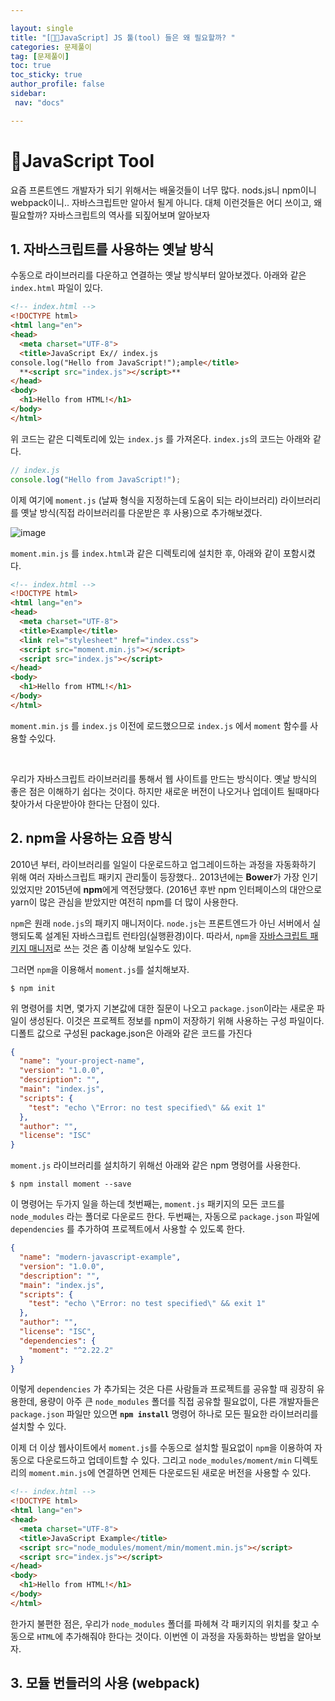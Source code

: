 ```yaml
---

layout: single
title: "[JavaScript] JS 툴(tool) 들은 왜 필요할까? "
categories: 문제풀이
tag: [문제풀이]
toc: true
toc_sticky: true
author_profile: false
sidebar:
 nav: "docs"

---
```


# JavaScript Tool

요즘 프론트엔드 개발자가 되기 위해서는 배울것들이 너무 많다. nods.js니 npm이니 webpack이니.. 자바스크립트만 알아서 될게 아니다. 대체 이런것들은 어디 쓰이고, 왜 필요할까? 자바스크립트의 역사를 되짚어보며 알아보자

## 1. 자바스크립트를 사용하는 옛날 방식

수동으로 라이브러리를 다운하고 연결하는 옛날 방식부터 알아보겠다. 아래와 같은 `index.html` 파일이 있다.

```html
<!-- index.html -->  
<!DOCTYPE html>  
<html lang="en">  
<head>  
  <meta charset="UTF-8">  
  <title>JavaScript Ex// index.js  
console.log("Hello from JavaScript!");ample</title>  
  **<script src="index.js"></script>**  
</head>  
<body>  
  <h1>Hello from HTML!</h1>  
</body>  
</html>
```

위 코드는 같은 디렉토리에 있는 `index.js` 를 가져온다. `index.js`의 코드는 아래와 같다.

```js
// index.js  
console.log("Hello from JavaScript!");
```

이제 여기에 `moment.js` (날짜 형식을 지정하는데 도움이 되는 라이브러리) 라이브러리를 옛날 방식(직접 라이브러리를 다운받은 후 사용)으로 추가해보겠다. 

![image](https://user-images.githubusercontent.com/83194164/227720689-8b3bd45e-34bb-44a0-917a-c5377337972b.png)

 `moment.min.js` 를 `index.html`과 같은 디렉토리에 설치한 후, 아래와 같이 포함시켰다.

```html
<!-- index.html -->  
<!DOCTYPE html>  
<html lang="en">  
<head>  
  <meta charset="UTF-8">  
  <title>Example</title>  
  <link rel="stylesheet" href="index.css">  
  <script src="moment.min.js"></script>
  <script src="index.js"></script>  
</head>  
<body>  
  <h1>Hello from HTML!</h1>  
</body>  
</html>
```

`moment.min.js` 를 `index.js` 이전에 로드했으므로 `index.js` 에서 `moment` 함수를 사용할 수있다.



<br>

우리가 자바스크립트 라이브러리를 통해서 웹 사이트를 만드는 방식이다. 옛날 방식의 좋은 점은 이해하기 쉽다는 것이다. 하지만 새로운 버전이 나오거나 업데이트 될때마다 찾아가서 다운받아야 한다는 단점이 있다. 

## 2. npm을 사용하는 요즘 방식

2010년 부터, 라이브러리를 일일이 다운로드하고 업그레이드하는 과정을 자동화하기 위해 여러 자바스크립트 패키지 관리툴이 등장했다.. 2013년에는 **Bower**가 가장 인기 있었지만 2015년에 **npm**에게 역전당했다. (2016년 후반 npm 인터페이스의 대안으로 yarn이 많은 관심을 받았지만 여전히 npm를 더 많이 사용한다.

`npm`은 원래 `node.js`의 패키지 매니저이다. `node.js`는 프론트엔드가 아닌 서버에서 실행되도록 설계된 자바스크립트 런타임(실행환경)이다. 따라서, `npm`을 <u>자바스크립트 패키지 매니저</u>로 쓰는 것은 좀 이상해 보일수도 있다.

그러면 `npm`을 이용해서 `moment.js`를 설치해보자. 

```
$ npm init
```

위 명령어를 치면, 몇가지 기본값에 대한 질문이 나오고 `package.json`이라는 새로운 파일이 생성된다. 이것은 프로젝트 정보를 npm이 저장하기 위해 사용하는 구성 파일이다. 디폴트 값으로 구성된 package.json은 아래와 같은 코드를 가진다

```json
{  
  "name": "your-project-name",  
  "version": "1.0.0",  
  "description": "",  
  "main": "index.js",  
  "scripts": {  
    "test": "echo \"Error: no test specified\" && exit 1"  
  },  
  "author": "",  
  "license": "ISC"  
}
```

`moment.js` 라이브러리를 설치하기 위해선 아래와 같은 npm 명령어를 사용한다.

```
$ npm install moment --save
```

이 명령어는 두가지 일을 하는데 첫번째는, `moment.js` 패키지의 모든 코드를 `node_modules` 라는 폴더로 다운로드 한다. 두번째는, 자동으로 `package.json` 파일에 `dependencies` 를 추가하여 프로젝트에서 사용할 수 있도록 한다. 

```json
{  
  "name": "modern-javascript-example",  
  "version": "1.0.0",  
  "description": "",  
  "main": "index.js",  
  "scripts": {  
    "test": "echo \"Error: no test specified\" && exit 1"  
  },  
  "author": "",  
  "license": "ISC",  
  "dependencies": {  
    "moment": "^2.22.2"  
  } 
}
```

이렇게 `dependencies` 가 추가되는 것은 다른 사람들과 프로젝트를 공유할 때 굉장히 유용한데, 용량이 아주 큰 `node_modules` 폴더를 직접 공유할 필요없이, 다른 개발자들은 `package.json` 파일만 있으면 **`npm install`** 명령어 하나로 모든 필요한 라이브러리를 설치할 수 있다.

이제 더 이상 웹사이트에서 `moment.js`를 수동으로 설치할 필요없이 `npm`을 이용하여 자동으로 다운로드하고 업데이트할 수 있다. 그리고 `node_modules/moment/min` 디렉토리의 `moment.min.js`에 연결하면 언제든 다운로드된 새로운 버전을 사용할 수 있다. 

```html
<!-- index.html -->  
<!DOCTYPE html>  
<html lang="en">  
<head>  
  <meta charset="UTF-8">  
  <title>JavaScript Example</title>  
  <script src="node_modules/moment/min/moment.min.js"></script>
  <script src="index.js"></script>  
</head>  
<body>  
  <h1>Hello from HTML!</h1>  
</body>  
</html>
```

한가지 불편한 점은, 우리가 `node_modules` 폴더를 파헤쳐 각 패키지의 위치를 찾고 수동으로 `HTML`에 추가해줘야 한다는 것이다. 이번엔 이 과정을 자동화하는 방법을 알아보자.

## 3. 모듈 번들러의 사용 (webpack)
